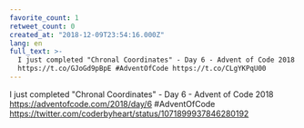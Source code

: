 ```yaml
---
favorite_count: 1
retweet_count: 0
created_at: "2018-12-09T23:54:16.000Z"
lang: en
full_text: >-
  I just completed "Chronal Coordinates" - Day 6 - Advent of Code 2018
  https://t.co/GJoGd9pBpE #AdventOfCode https://t.co/CLgYKPqU00
---
```


I just completed "Chronal Coordinates" - Day 6 - Advent of Code 2018
<https://adventofcode.com/2018/day/6> #AdventOfCode
<https://twitter.com/coderbyheart/status/1071899937846280192>
